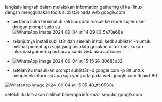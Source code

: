 langkah-langkah dalam melakukan information gathering di kali linux dengan menggunakan tools sublist3r pada web google.com
* pertama buka terminal di kali linux dan masuk ke mode super user dengan prompt sudo su 
![WhatsApp Image 2024-09-04 at 14 39 06_5a70a68a](https://github.com/user-attachments/assets/94537b06-2bbd-48cf-8714-e8ab8f69d218)

* selanjutnya install sublist3r dan setelah install ketik sublister -h untuk melihat prompt apa saja yang bisa kita gunakan untuk melakukan informasi gathering terhadap suatu web atau software
  
* ![WhatsApp Image 2024-09-04 at 15 15 26_30685b32](https://github.com/user-attachments/assets/d57aebcb-2f21-47e8-90ca-2f715dd45bdb)
  
* setelah itu masukkan prompt sublist3r -d google.com -p 80 untuk mengecek informasi apa saja yang ada pada web google.com di port 80
  
![WhatsApp Image 2024-09-04 at 15 35 48_ffc0563a](https://github.com/user-attachments/assets/a389196a-1155-4538-8b19-3f94dd7b7647)

setelah itu kita akan melihat beberapa informasi seputar google.com 
